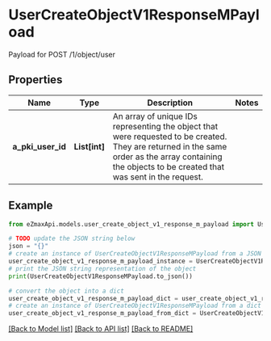 # UserCreateObjectV1ResponseMPayload

Payload for POST /1/object/user

## Properties

Name | Type | Description | Notes
------------ | ------------- | ------------- | -------------
**a_pki_user_id** | **List[int]** | An array of unique IDs representing the object that were requested to be created.  They are returned in the same order as the array containing the objects to be created that was sent in the request. | 

## Example

```python
from eZmaxApi.models.user_create_object_v1_response_m_payload import UserCreateObjectV1ResponseMPayload

# TODO update the JSON string below
json = "{}"
# create an instance of UserCreateObjectV1ResponseMPayload from a JSON string
user_create_object_v1_response_m_payload_instance = UserCreateObjectV1ResponseMPayload.from_json(json)
# print the JSON string representation of the object
print(UserCreateObjectV1ResponseMPayload.to_json())

# convert the object into a dict
user_create_object_v1_response_m_payload_dict = user_create_object_v1_response_m_payload_instance.to_dict()
# create an instance of UserCreateObjectV1ResponseMPayload from a dict
user_create_object_v1_response_m_payload_from_dict = UserCreateObjectV1ResponseMPayload.from_dict(user_create_object_v1_response_m_payload_dict)
```
[[Back to Model list]](../README.md#documentation-for-models) [[Back to API list]](../README.md#documentation-for-api-endpoints) [[Back to README]](../README.md)


